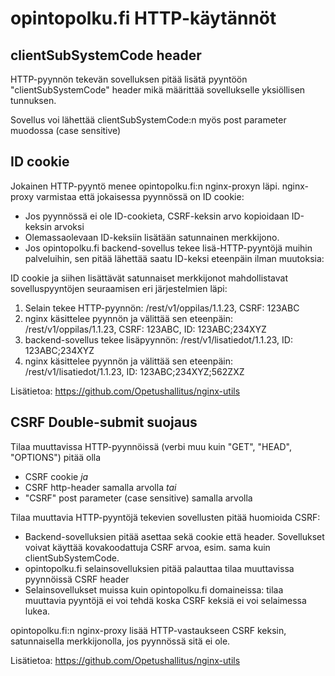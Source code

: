 # opintopolku.fi HTTP-käytännöt

## clientSubSystemCode header

HTTP-pyynnön tekevän sovelluksen pitää lisätä pyyntöön "clientSubSystemCode" header mikä määrittää sovellukselle yksiöllisen tunnuksen.

Sovellus voi lähettää clientSubSystemCode:n myös post parameter muodossa (case sensitive)

## ID cookie

Jokainen HTTP-pyyntö menee opintopolku.fi:n nginx-proxyn läpi. nginx-proxy varmistaa että jokaisessa pyynnössä on ID cookie:
* Jos pyynnössä ei ole ID-cookieta, CSRF-keksin arvo kopioidaan ID-keksin arvoksi
* Olemassaolevaan ID-keksiin lisätään satunnainen merkkijono.
* Jos opintopolku.fi backend-sovellus tekee lisä-HTTP-pyyntöjä muihin palveluihin, sen pitää lähettää saatu ID-keksi eteenpäin ilman muutoksia:

ID cookie ja siihen lisättävät satunnaiset merkkijonot mahdollistavat sovelluspyyntöjen seuraamisen eri järjestelmien läpi:

1. Selain tekee HTTP-pyynnön: /rest/v1/oppilas/1.1.23, CSRF: 123ABC
2. nginx käsittelee pyynnön ja välittää sen eteenpäin: /rest/v1/oppilas/1.1.23, CSRF: 123ABC, ID: 123ABC;234XYZ
3. backend-sovellus tekee lisäpyynnön: /rest/v1/lisatiedot/1.1.23, ID: 123ABC;234XYZ
4. nginx käsittelee pyynnön ja välittää sen eteenpäin: /rest/v1/lisatiedot/1.1.23, ID: 123ABC;234XYZ;562ZXZ

Lisätietoa: https://github.com/Opetushallitus/nginx-utils

## CSRF Double-submit suojaus

Tilaa muuttavissa HTTP-pyynnöissä (verbi muu kuin "GET", "HEAD", "OPTIONS") pitää olla
* CSRF cookie *ja*
* CSRF http-header samalla arvolla *tai*
* "CSRF" post parameter (case sensitive) samalla arvolla

Tilaa muuttavia HTTP-pyyntöjä tekevien sovellusten pitää huomioida CSRF:
* Backend-sovelluksien pitää asettaa sekä cookie että header. Sovellukset voivat käyttää kovakoodattuja CSRF arvoa, esim. sama kuin clientSubSystemCode.
* opintopolku.fi selainsovelluksien pitää palauttaa tilaa muuttavissa pyynnöissä CSRF header
* Selainsovellukset muissa kuin opintopolku.fi domaineissa: tilaa muuttavia pyyntöjä ei voi tehdä koska CSRF keksiä ei voi selaimessa lukea.

opintopolku.fi:n nginx-proxy lisää HTTP-vastaukseen CSRF keksin, satunnaisella merkkijonolla, jos pyynnössä sitä ei ole.

Lisätietoa: https://github.com/Opetushallitus/nginx-utils

